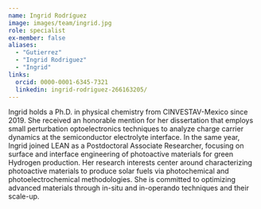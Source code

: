 ```yaml
---
name: Ingrid Rodríguez
image: images/team/ingrid.jpg
role: specialist
ex-member: false
aliases:
  - "Gutierrez"
  - "Ingrid Rodriguez"
  - "Ingrid"
links:
  orcid: 0000-0001-6345-7321
  linkedin: ingrid-rodriguez-266163205/
---
```


Ingrid holds a Ph.D. in physical chemistry from CINVESTAV-Mexico since 2019. She received an honorable mention for her dissertation that employs small perturbation optoelectronics techniques to analyze charge carrier dynamics at the semiconductor electrolyte interface. In the same year, Ingrid joined LEAN as a Postdoctoral Associate Researcher, focusing on surface and interface engineering of photoactive materials for green Hydrogen production. Her research interests center around characterizing photoactive materials to produce solar fuels via photochemical and photoelectrochemical methodologies. She is committed to optimizing advanced materials through in-situ and in-operando techniques and their scale-up. 

